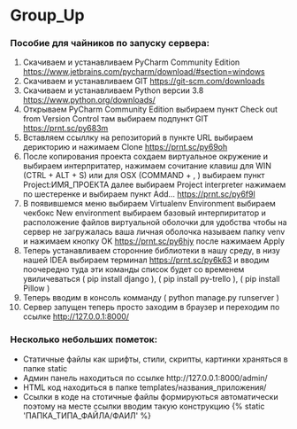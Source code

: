 # Group_Up
<h3> Пособие для чайников по запуску сервера: </h3>

1) Скачиваем и устанавливаем PyCharm Community Edition https://www.jetbrains.com/pycharm/download/#section=windows
2) Скачиваем и устанавливаем GIT https://git-scm.com/downloads
3) Скачиваем и устанавливаем Python версии 3.8 https://www.python.org/downloads/
4) Открываем PyCharm Community Edition выбираем пункт Check out from Version Control там выбираем подпункт GIT https://prnt.sc/py683m
5) Вставляем ссыллку на репозиторий в пункте URL выбираем дерикторию и нажимаем Clone https://prnt.sc/py69oh
6) После копирования проекта сохдаем виртуальное окружение и выбираем интерпритатер, нажимаем сочитание клавиш для WIN (CTRL + ALT + S) или для OSX (COMMAND + , ) выбираем пункт Project:ИМЯ_ПРОЕКТА далее выбираем Project interpreter нажимаем по шестеренке и выбираем пункт Add... https://prnt.sc/py6f9l
7) В появившемся меню выбираем Virtualenv Environment выбираем чекбокс New environment выбираем базовый интерпиритатор и расположение файлов виртуальной оболочки для удобства чтобы на сервер не загружалась ваша личная оболочка называем папку venv и нажимаем кнопку OK https://prnt.sc/py6hjy после нажимаем Apply 
8) Теперь устанавливаем сторонние библиотеки в нашу среду, в низу нашей IDEA выбираем терминал https://prnt.sc/py6k63 и вводим поочередно туда эти команды список будет со временем увиличеваться ( pip install django ), ( pip install py-trello ), ( pip install Pillow )
9) Теперь вводим в консоль комманду ( python manage.py runserver )
10) Сервер запущен теперь просто заходим в браузер и переходим по ссылке http://127.0.0.1:8000/

<h3> Несколько небольших пометок: </h3>

<ul>
  <li> Статичные файлы как шрифты, стили, скрипты, картинки храняться в папке static </li>
  <li> Админ панель находиться по ссылке http://127.0.0.1:8000/admin/ </li>
  <li> HTML код находиться в папке templates/названия_приложения/ </li>
  <li> Ссылки в коде на стотичные файлы формируються автоматически поэтому на месте ссылки вводим такую конструкцию {% static 'ПАПКА_ТИПА_ФАЙЛА/ФАИЛ' %}
</ul>
